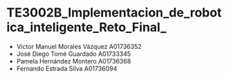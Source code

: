 # TE3002B_Implementacion_de_robotica_inteligente_Reto_Final_

- Victor Manuel Morales Vázquez A01736352
- José Diego Tomé Guardado A01733345
- Pamela Hernández Montero A01736368
- Fernando Estrada Silva A01736094

